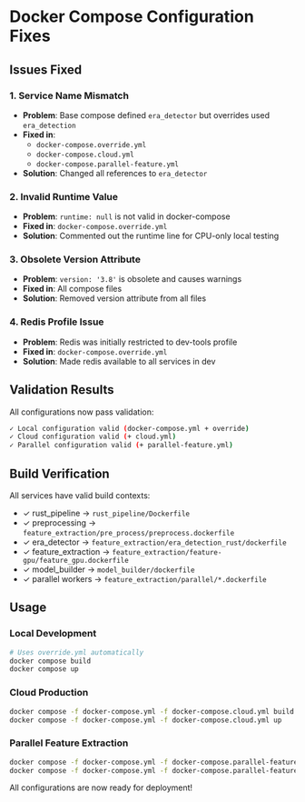 # Docker Compose Configuration Fixes

## Issues Fixed

### 1. **Service Name Mismatch**
- **Problem**: Base compose defined `era_detector` but overrides used `era_detection`
- **Fixed in**:
  - `docker-compose.override.yml`
  - `docker-compose.cloud.yml`
  - `docker-compose.parallel-feature.yml`
- **Solution**: Changed all references to `era_detector`

### 2. **Invalid Runtime Value**
- **Problem**: `runtime: null` is not valid in docker-compose
- **Fixed in**: `docker-compose.override.yml`
- **Solution**: Commented out the runtime line for CPU-only local testing

### 3. **Obsolete Version Attribute**
- **Problem**: `version: '3.8'` is obsolete and causes warnings
- **Fixed in**: All compose files
- **Solution**: Removed version attribute from all files

### 4. **Redis Profile Issue**
- **Problem**: Redis was initially restricted to dev-tools profile
- **Fixed in**: `docker-compose.override.yml`
- **Solution**: Made redis available to all services in dev

## Validation Results

All configurations now pass validation:

```bash
✓ Local configuration valid (docker-compose.yml + override)
✓ Cloud configuration valid (+ cloud.yml)
✓ Parallel configuration valid (+ parallel-feature.yml)
```

## Build Verification

All services have valid build contexts:
- ✓ rust_pipeline → `rust_pipeline/Dockerfile`
- ✓ preprocessing → `feature_extraction/pre_process/preprocess.dockerfile`
- ✓ era_detector → `feature_extraction/era_detection_rust/dockerfile`
- ✓ feature_extraction → `feature_extraction/feature-gpu/feature_gpu.dockerfile`
- ✓ model_builder → `model_builder/dockerfile`
- ✓ parallel workers → `feature_extraction/parallel/*.dockerfile`

## Usage

### Local Development
```bash
# Uses override.yml automatically
docker compose build
docker compose up
```

### Cloud Production
```bash
docker compose -f docker-compose.yml -f docker-compose.cloud.yml build
docker compose -f docker-compose.yml -f docker-compose.cloud.yml up
```

### Parallel Feature Extraction
```bash
docker compose -f docker-compose.yml -f docker-compose.parallel-feature.yml build
docker compose -f docker-compose.yml -f docker-compose.parallel-feature.yml up
```

All configurations are now ready for deployment!
